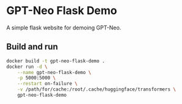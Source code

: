 # GPT-Neo Flask Demo

A simple flask website for demoing GPT-Neo.

## Build and run

```bash
docker build -t gpt-neo-flask-demo .
docker run -d \
    --name gpt-neo-flask-demo \
    -p 5000:5000 \
    --restart on-failure \
    -v /path/for/cache:/root/.cache/huggingface/transformers \
    gpt-neo-flask-demo
```
